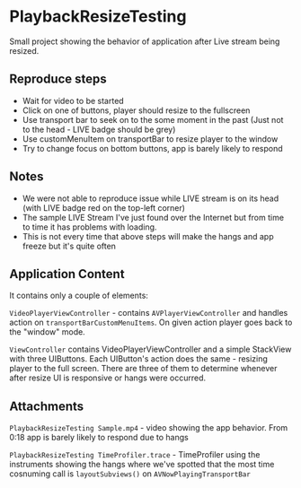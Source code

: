 # PlaybackResizeTesting
Small project showing the behavior of application after Live stream being resized.

## Reproduce steps
- Wait for video to be started
- Click on one of buttons, player should resize to the fullscreen
- Use transport bar to seek on to the some moment in the past (Just not to the head - LIVE badge should be grey)
- Use customMenuItem on transportBar to resize player to the window
- Try to change focus on bottom buttons, app is barely likely to respond

## Notes
- We were not able to reproduce issue while LIVE stream is on its head (with LIVE badge red on the top-left corner)
- The sample LIVE Stream I've just found over the Internet but from time to time it has problems with loading.
- This is not every time that above steps will make the hangs and app freeze but it's quite often
  
## Application Content
It contains only a couple of elements:

`VideoPlayerViewController` - contains `AVPlayerViewController` and handles action on `transportBarCustomMenuItems`.
On given action player goes back to the "window" mode.

`ViewController` contains VideoPlayerViewController and a simple StackView with three UIButtons.
Each UIButton's action does the same - resizing player to the full screen.
There are three of them to determine whenever after resize UI is responsive or hangs were occurred.

## Attachments
`PlaybackResizeTesting Sample.mp4` - video showing the app behavior. From 0:18 app is barely likely to respond due to hangs

`PlaybackResizeTesting TimeProfiler.trace` - TimeProfiler using the instruments showing the hangs where we've spotted that the most time cosnuming call is `layoutSubviews()` on `AVNowPlayingTransportBar`
